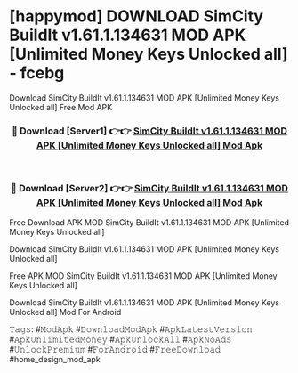 # [happymod] DOWNLOAD SimCity BuildIt v1.61.1.134631 MOD APK [Unlimited Money Keys Unlocked all] - fcebg
Download SimCity BuildIt v1.61.1.134631 MOD APK [Unlimited Money Keys Unlocked all] Free Mod APK

<div align="center">
<h3>🔴 Download [Server1] 👉👉 <a href="https://apk-comot.site?title=SimCity_BuildIt_v1.61.1.134631_MOD_APK_[Unlimited_Money_Keys_Unlocked_all]">SimCity BuildIt v1.61.1.134631 MOD APK [Unlimited Money Keys Unlocked all] Mod Apk</a></h3><br>

<h3>🔴 Download [Server2] 👉👉 <a href="https://apk-comot.site?title=SimCity_BuildIt_v1.61.1.134631_MOD_APK_[Unlimited_Money_Keys_Unlocked_all]">SimCity BuildIt v1.61.1.134631 MOD APK [Unlimited Money Keys Unlocked all] Mod Apk</a></h3>
</div>


Free Download APK MOD SimCity BuildIt v1.61.1.134631 MOD APK [Unlimited Money Keys Unlocked all]

Download SimCity BuildIt v1.61.1.134631 MOD APK [Unlimited Money Keys Unlocked all] 

Free APK MOD SimCity BuildIt v1.61.1.134631 MOD APK [Unlimited Money Keys Unlocked all] 

Download SimCity BuildIt v1.61.1.134631 MOD APK [Unlimited Money Keys Unlocked all] Mod For Android

𝚃𝚊𝚐𝚜: #𝙼𝚘𝚍𝙰𝚙𝚔 #𝙳𝚘𝚠𝚗𝚕𝚘𝚊𝚍𝙼𝚘𝚍𝙰𝚙𝚔 #𝙰𝚙𝚔𝙻𝚊𝚝𝚎𝚜𝚝𝚅𝚎𝚛𝚜𝚒𝚘𝚗 #𝙰𝚙𝚔𝚄𝚗𝚕𝚒𝚖𝚒𝚝𝚎𝚍𝙼𝚘𝚗𝚎𝚢 #𝙰𝚙𝚔𝚄𝚗𝚕𝚘𝚌𝚔𝙰𝚕𝚕 #𝙰𝚙𝚔𝙽𝚘𝙰𝚍𝚜 #𝚄𝚗𝚕𝚘𝚌𝚔𝙿𝚛𝚎𝚖𝚒𝚞𝚖 #𝙵𝚘𝚛𝙰𝚗𝚍𝚛𝚘𝚒𝚍 #𝙵𝚛𝚎𝚎𝙳𝚘𝚠𝚗𝚕𝚘𝚊𝚍 #home_design_mod_apk